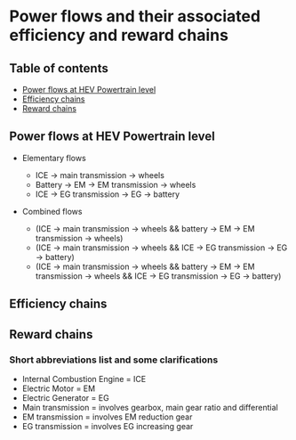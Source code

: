 # Power flows and their associated efficiency and reward chains

## Table of contents
* [Power flows at HEV Powertrain level](#power-flows)
* [Efficiency chains](#efficiency-chain)
* [Reward chains](#reward-chains)

## Power flows at HEV Powertrain level
* Elementary flows
    * ICE -> main transmission -> wheels
    * Battery -> EM -> EM transmission -> wheels
    * ICE -> EG transmission -> EG -> battery

* Combined flows
    * (ICE -> main transmission -> wheels &&
          battery -> EM -> EM transmission -> wheels)
    * (ICE -> main transmission -> wheels &&
          ICE -> EG transmission -> EG -> battery)
    * (ICE -> main transmission -> wheels &&
          battery -> EM -> EM transmission -> wheels &&
          ICE -> EG transmission -> EG -> battery)

## Efficiency chains

## Reward chains

### Short abbreviations list and some clarifications
* Internal Combustion Engine = ICE
* Electric Motor = EM
* Electric Generator = EG
* Main transmission = involves gearbox, main gear ratio and differential
* EM transmission = involves EM reduction gear
* EG transmission = involves EG increasing gear

